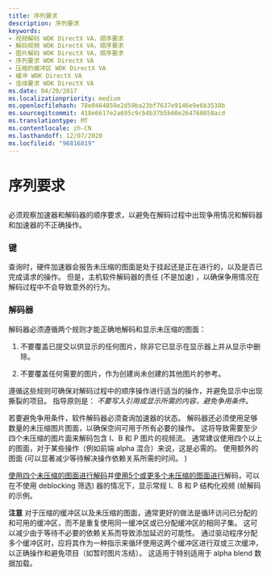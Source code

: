 ```yaml
---
title: 序列要求
description: 序列要求
keywords:
- 视频解码 WDK DirectX VA，顺序要求
- 解码视频 WDK DirectX VA，顺序要求
- 图片解码 WDK DirectX VA，顺序要求
- 序列要求 WDK DirectX VA
- 压缩的缓冲区 WDK DirectX VA
- 缓冲 WDK DirectX VA
- 连续要求 WDK DirectX VA
ms.date: 04/20/2017
ms.localizationpriority: medium
ms.openlocfilehash: 78e0464859e2d59ba23bf7637e9146e9e6b3538b
ms.sourcegitcommit: 418e6617e2a695c9cb4b37b5b60e264760858acd
ms.translationtype: MT
ms.contentlocale: zh-CN
ms.lasthandoff: 12/07/2020
ms.locfileid: "96816819"
---
```

# <a name="sequence-requirements"></a>序列要求


## <span id="ddk_sequence_requirements_gg"></span><span id="DDK_SEQUENCE_REQUIREMENTS_GG"></span>


必须观察加速器和解码器的顺序要求，以避免在解码过程中出现争用情况和解码器和加速器的不正确操作。

### <a name="span-idacceleratorspanspan-idacceleratorspanspan-idacceleratorspanaccelerator"></a><span id="Accelerator"></span><span id="accelerator"></span><span id="ACCELERATOR"></span>键

查询时，硬件加速器会报告未压缩的图面是处于挂起还是正在进行的，以及是否已完成请求的操作。 但是，主机软件解码器的责任 (不是加速) ，以确保争用情况在解码过程中不会导致意外的行为。

### <a name="span-iddecoderspanspan-iddecoderspanspan-iddecoderspandecoder"></a><span id="Decoder"></span><span id="decoder"></span><span id="DECODER"></span>解码器

解码器必须遵循两个规则才能正确地解码和显示未压缩的图面：

1.  不要覆盖已提交以供显示的任何图片，除非它已显示在显示器上并从显示中删除。

2.  不要覆盖任何需要的图片，作为创建尚未创建的其他图片的参考。

遵循这些规则可确保对解码过程中的顺序操作进行适当的操作，并避免显示中出现撕裂的项目。 指导原则是： *不要写入引用或显示所需的内容，避免争用条件。*

若要避免争用条件，软件解码器必须查询加速器的状态。 解码器还必须使用足够数量的未压缩图片图面，以确保空间可用于所有必要的操作。 这将导致需要至少四个未压缩的图片面来解码包含 I、B 和 P 图片的视频流。 通常建议使用四个以上的图面，对于某些操作（例如前端 alpha 混合）来说，这是必需的。 使用额外的图面 (可以显著减少等待解决操作依赖关系所需的时间。 ) 

[使用四个未压缩的图面进行解码](using-four-uncompressed-surfaces-for-decoding.md)并[使用5个或更多个未压缩的图面进行](using-five-or-more-uncompressed-surfaces-for-decoding.md)解码，可以在不使用 deblocking 筛选) 器的情况下，显示常规 I、B 和 P 结构化视频 (帧解码的示例。

**注意**   对于压缩的缓冲区以及未压缩的图面，通常更好的做法是循环访问已分配的和可用的缓冲区，而不是重复使用同一缓冲区或已分配缓冲区的相同子集。 这可以减少由于等待不必要的依赖关系而导致添加延迟的可能性。 通过驱动程序分配多个缓冲区时，应将其作为一种指示来循环使用这两个缓冲区进行双或三次缓冲，以正确操作和避免项目（如暂时图片冻结）。 这适用于特别适用于 alpha blend 数据加载。

 

 

 





